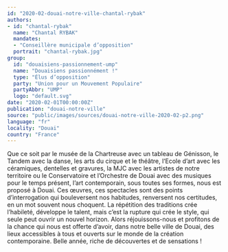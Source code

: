 ```yaml
---
id: "2020-02-douai-notre-ville-chantal-rybak"
authors:
- id: "chantal-rybak"
  name: "Chantal RYBAK"
  mandates: 
  - "Conseillère municipale d’opposition"
  portrait: "chantal-rybak.jpg"
group:
  id: "douaisiens-passionnement-ump"
  name: "Douaisiens passionnément !"
  type: "Élus d’opposition"
  party: "Union pour un Mouvement Populaire"
  partyAbbr: "UMP"
  logo: "default.svg"
date: "2020-02-01T00:00:00Z"
publication: "douai-notre-ville"
source: "public/images/sources/douai-notre-ville-2020-02-p2.png"
language: "fr"
locality: "Douai"
country: "France"
---
```


Que ce soit par le musée de la Chartreuse avec un tableau de Génisson, le Tandem avec la danse, les arts du cirque et le théâtre, l‘Ecole d’art avec les céramiques, dentelles et gravures, la MJC avec les  artistes de notre territoire ou le Conservatoire  et l’Orchestre de Douai avec des musiques pour le temps présent, l’art contemporain, sous toutes ses formes, nous est proposé à Douai. Ces œuvres, ces spectacles sont des points d’interrogation qui bouleversent nos habitudes, renversent nos certitudes, en un mot souvent nous choquent. La répétition des traditions crée l’habileté, développe le talent, mais c’est la rupture qui crée le style, qui seule peut ouvrir un nouvel horizon. Alors réjouissons-nous et profitons de la chance qui nous est offerte d’avoir, dans notre belle ville de Douai, des lieux accessibles à tous et ouverts sur le monde de la création contemporaine.
Belle année, riche de découvertes et de sensations !
